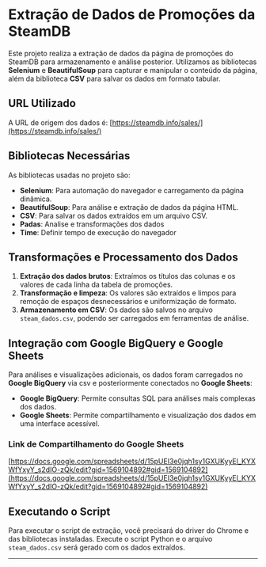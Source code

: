 # Extração de Dados de Promoções da SteamDB

Este projeto realiza a extração de dados da página de promoções do SteamDB para armazenamento e análise posterior. Utilizamos as bibliotecas **Selenium** e **BeautifulSoup** para capturar e manipular o conteúdo da página, além da biblioteca **CSV** para salvar os dados em formato tabular.

## URL Utilizado
A URL de origem dos dados é:
[https://steamdb.info/sales/](https://steamdb.info/sales/)

## Bibliotecas Necessárias
As bibliotecas usadas no projeto são:
- **Selenium**: Para automação do navegador e carregamento da página dinâmica.
- **BeautifulSoup**: Para análise e extração de dados da página HTML.
- **CSV**: Para salvar os dados extraídos em um arquivo CSV.
- **Padas**: Analise e transformações dos dados
- **Time**: Definir tempo de execução do navegador

## Transformações e Processamento dos Dados
1. **Extração dos dados brutos**: Extraímos os títulos das colunas e os valores de cada linha da tabela de promoções.
2. **Transformação e limpeza**: Os valores são extraídos e limpos para remoção de espaços desnecessários e uniformização de formato.
3. **Armazenamento em CSV**: Os dados são salvos no arquivo `steam_dados.csv`, podendo ser carregados em ferramentas de análise.

## Integração com Google BigQuery e Google Sheets
Para análises e visualizações adicionais, os dados foram carregados no **Google BigQuery** via csv e posteriormente conectados no **Google Sheets**:
- **Google BigQuery**: Permite consultas SQL para análises mais complexas dos dados.
- **Google Sheets**: Permite compartilhamento e visualização dos dados em uma interface acessível.

### Link de Compartilhamento do Google Sheets
[https://docs.google.com/spreadsheets/d/15pUEI3e0jqh1sy1GXUKyyEl_KYXWfYxyY_s2dIO-zQk/edit?gid=1569104892#gid=1569104892](https://docs.google.com/spreadsheets/d/15pUEI3e0jqh1sy1GXUKyyEl_KYXWfYxyY_s2dIO-zQk/edit?gid=1569104892#gid=1569104892)

## Executando o Script
Para executar o script de extração, você precisará do driver do Chrome e das bibliotecas instaladas. Execute o script Python e o arquivo `steam_dados.csv` será gerado com os dados extraídos.

---
